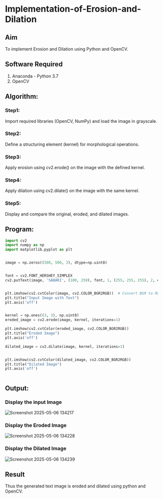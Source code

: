 # Implementation-of-Erosion-and-Dilation
## Aim
To implement Erosion and Dilation using Python and OpenCV.
## Software Required
1. Anaconda - Python 3.7
2. OpenCV
## Algorithm:
### Step1:
Import required libraries (OpenCV, NumPy) and load the image in grayscale.
<br>


### Step2:
Define a structuring element (kernel) for morphological operations.
<br>

### Step3:
Apply erosion using cv2.erode() on the image with the defined kernel.
<br>

### Step4:
Apply dilation using cv2.dilate() on the image with the same kernel.
<br>

### Step5:
Display and compare the original, eroded, and dilated images.
<br>

 
## Program:

``` Python
import cv2
import numpy as np
import matplotlib.pyplot as plt


image = np.zeros((500, 500, 3), dtype=np.uint8)


font = cv2.FONT_HERSHEY_SIMPLEX
cv2.putText(image, 'SABARI', (100, 250), font, 1, (255, 255, 255), 2, cv2.LINE_AA)


plt.imshow(cv2.cvtColor(image, cv2.COLOR_BGR2RGB))  # Convert BGR to RGB for displaying
plt.title("Input Image with Text")
plt.axis('off')


kernel = np.ones((3, 3), np.uint8)
eroded_image = cv2.erode(image, kernel, iterations=1)

plt.imshow(cv2.cvtColor(eroded_image, cv2.COLOR_BGR2RGB))
plt.title("Eroded Image")
plt.axis('off')

dilated_image = cv2.dilate(image, kernel, iterations=1)


plt.imshow(cv2.cvtColor(dilated_image, cv2.COLOR_BGR2RGB)) 
plt.title("Dilated Image")
plt.axis('off')



```
## Output:

### Display the input Image

![Screenshot 2025-05-06 134217](https://github.com/user-attachments/assets/55469350-09c8-4bd5-9a41-e2f77f804286)


### Display the Eroded Image

![Screenshot 2025-05-06 134228](https://github.com/user-attachments/assets/cdf96c22-33e9-4f62-9b39-596f5fccb123)



### Display the Dilated Image

![Screenshot 2025-05-06 134239](https://github.com/user-attachments/assets/c9d75f42-c975-477b-8037-921a6f0f429c)



## Result
Thus the generated text image is eroded and dilated using python and OpenCV.
